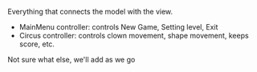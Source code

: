 Everything that connects the model with the view. 

- MainMenu controller: controls New Game, Setting level, Exit
- Circus controller: controls clown movement, shape movement, keeps score, etc.

Not sure what else, we'll add as we go